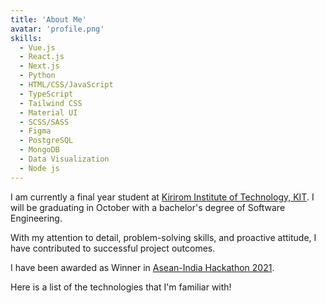 ```yaml
---
title: 'About Me'
avatar: 'profile.png'
skills:
  - Vue.js
  - React.js
  - Next.js
  - Python
  - HTML/CSS/JavaScript
  - TypeScript
  - Tailwind CSS
  - Material UI
  - SCSS/SASS
  - Figma
  - PostgreSQL
  - MongoDB
  - Data Visualization
  - Node js
---
```


I am currently a final year student at [Kirirom Institute of Technology, KIT](https://kit.edu.kh/). I will be graduating in October with a bachelor's degree of Software Engineering.

With my attention to detail, problem-solving skills, and proactive attitude, I have contributed to successful project outcomes.

I have been awarded as Winner in [Asean-India Hackathon 2021](https://drive.google.com/file/d/1BGczY--UCP9hR1AbHlS_2RC9lpF-fFi8/view?usp=sharing).

Here is a list of the technologies that I'm familiar with!
